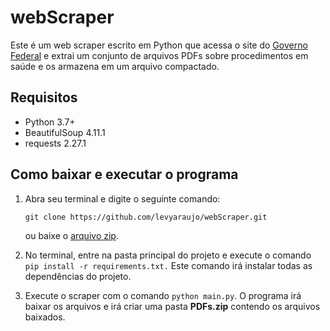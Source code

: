 # webScraper

Este é um web scraper escrito em Python que acessa o site do [Governo Federal](https://www.gov.br/ans/pt-br/assuntos/consumidor/o-que-o-seu-plano-de-saude-deve-cobrir-1/o-que-e-o-rol-de-procedimentos-e-evento-em-saude) e extrai um conjunto de arquivos PDFs sobre procedimentos em saúde e os armazena em um arquivo compactado.

## Requisitos 

- Python 3.7+
- BeautifulSoup 4.11.1
- requests 2.27.1



## Como baixar e executar o programa 

1. Abra seu terminal e digite o seguinte comando:

   `git clone https://github.com/levyaraujo/webScraper.git`

   ou baixe o [arquivo zip](https://github.com/levyaraujo/webScraper/archive/refs/heads/main.zip).

2. No terminal, entre na pasta principal do projeto e execute o comando `pip install -r requirements.txt.` Este comando irá instalar todas as dependências do projeto.

3. Execute o scraper com o comando `python main.py`. O programa irá baixar os arquivos e irá criar uma pasta **PDFs.zip** contendo os arquivos baixados. 
